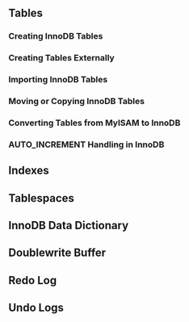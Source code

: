 ## Tables
### Creating InnoDB Tables

### Creating Tables Externally
### Importing InnoDB Tables
### Moving or Copying InnoDB Tables
### Converting Tables from MyISAM to InnoDB
### AUTO_INCREMENT Handling in InnoDB

## Indexes
## Tablespaces
## InnoDB Data Dictionary
## Doublewrite Buffer
## Redo Log
## Undo Logs